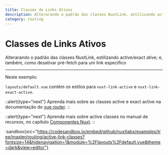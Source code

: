 ```yaml
---
title: Classes de Links Ativos
description: Alterarando o padrão das classes NuxtLink, estilizando active/exact ative; e, também, como desativar pré-fetch para um link específico
category: routing
---
```


# Classes de Links Ativos

Alterarando o padrão das classes NuxtLink, estilizando active/exact ative; e, também, como desativar pré-fetch para um link específico

---

Neste exemplo:

`layouts/default.vue` contém os estilos para `nuxt-link-active` e `nuxt-link-exact-active`.

::alert{type="next"}
Aprenda mais sobre as classes active e exact active na documentação do [vue router](https://v3.router.vuejs.org/api/#exact-active-class).
::

::alert{type="next"}
Aprenda mais sobre active classes no manual de recursos, no capítulo [Componentes Nuxt](/docs/features/nuxt-components#link-classes).
::

:sandbox{src="https://codesandbox.io/embed/github/nuxtlabs/examples/tree/master/routing/active-link-classes?fontsize=14&hidenavigation=1&module=%2Flayouts%2Fdefault.vue&theme=dark&view=editor"}
